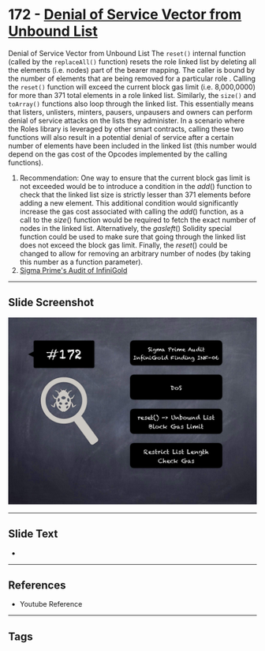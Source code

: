 
# 172 - [Denial of Service Vector from Unbound List](./Denial%20of%20Service%20Vector%20from%20Unbound%20List.md)

Denial of Service Vector from Unbound List The `reset()` internal function (called by the `replaceAll()` function) resets the role linked list by deleting all the elements (i.e. nodes) part of the bearer mapping. The caller is bound by the number of elements that are being removed for a particular role . Calling the `reset()` function will exceed the current block gas limit (i.e. 8,000,0000) for more than 371 total elements in a role linked list. Similarly, the `size()` and `toArray()` functions also loop through the linked list. This essentially means that listers, unlisters, minters, pausers, unpausers and owners can perform denial of service attacks on the lists they administer. In a scenario where the Roles library is leveraged by other smart contracts, calling these two functions will also result in a potential denial of service after a certain number of elements have been included in the linked list (this number would depend on the gas cost of the Opcodes implemented by the calling functions).


1. Recommendation: One way to ensure that the current block gas limit is not exceeded would be to introduce a condition in the _add_() function to check that the linked list size is strictly lesser than 371 elements before adding a new element. This additional condition would significantly increase the gas cost associated with calling the _add_() function, as a call to the _size_() function would be required to fetch the exact number of nodes in the linked list. Alternatively, the _gasleft_() Solidity special function could be used to make sure that going through the linked list does not exceed the block gas limit. Finally, the _reset_() could be changed to allow for removing an arbitrary number of nodes (by taking this number as a function parameter).
2. [Sigma Prime's Audit of InfiniGold](https://github.com/sigp/public-audits/raw/master/infinigold/review.pdf)


___
## Slide Screenshot
![172.png](../../images/8.%20Audit%20Findings%20201/172.png)
___
## Slide Text
- 
___
## References
- Youtube Reference
___
## Tags

